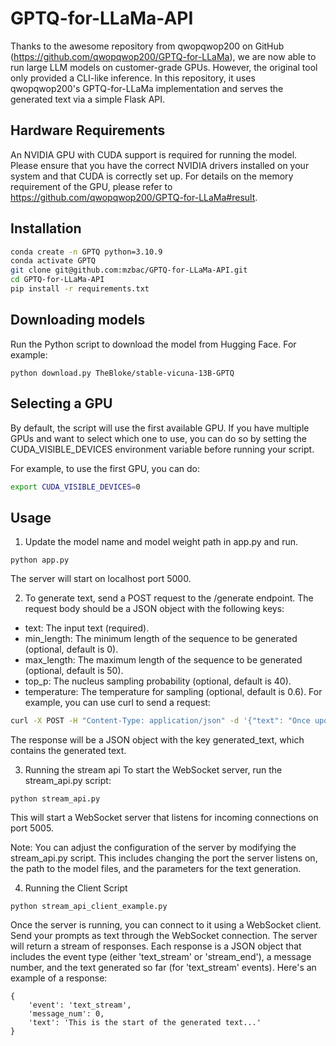 # GPTQ-for-LLaMa-API

Thanks to the awesome repository from qwopqwop200 on GitHub (https://github.com/qwopqwop200/GPTQ-for-LLaMa), we are now able to run large LLM models on customer-grade GPUs. However, the original tool only provided a CLI-like inference. In this repository, it uses qwopqwop200's GPTQ-for-LLaMa implementation and serves the generated text via a simple Flask API.

## Hardware Requirements
An NVIDIA GPU with CUDA support is required for running the model. Please ensure that you have the correct NVIDIA drivers installed on your system and that CUDA is correctly set up. For details on the memory requirement of the GPU, please refer to https://github.com/qwopqwop200/GPTQ-for-LLaMa#result.

## Installation

```bash
conda create -n GPTQ python=3.10.9
conda activate GPTQ
git clone git@github.com:mzbac/GPTQ-for-LLaMa-API.git
cd GPTQ-for-LLaMa-API
pip install -r requirements.txt
```


## Downloading models

Run the Python script to download the model from Hugging Face. For example:
```
python download.py TheBloke/stable-vicuna-13B-GPTQ
```

## Selecting a GPU
By default, the script will use the first available GPU. If you have multiple GPUs and want to select which one to use, you can do so by setting the CUDA_VISIBLE_DEVICES environment variable before running your script.

For example, to use the first GPU, you can do:

```bash
export CUDA_VISIBLE_DEVICES=0
```

## Usage
1. Update the model name and model weight path in app.py and run.

```
python app.py
```
The server will start on localhost port 5000.

2. To generate text, send a POST request to the /generate endpoint. The request body should be a JSON object with the following keys:

- text: The input text (required).
- min_length: The minimum length of the sequence to be generated (optional, default is 0).
- max_length: The maximum length of the sequence to be generated (optional, default is 50).
- top_p: The nucleus sampling probability (optional, default is 40).
- temperature: The temperature for sampling (optional, default is 0.6).
For example, you can use curl to send a request:

```bash
curl -X POST -H "Content-Type: application/json" -d '{"text": "Once upon a time"}' http://localhost:5000/generate
```
The response will be a JSON object with the key generated_text, which contains the generated text.

3. Running the stream api
To start the WebSocket server, run the stream_api.py script:
```
python stream_api.py
```
This will start a WebSocket server that listens for incoming connections on port 5005.

Note: You can adjust the configuration of the server by modifying the stream_api.py script. This includes changing the port the server listens on, the path to the model files, and the parameters for the text generation.

4. Running the Client Script
```
python stream_api_client_example.py
```

Once the server is running, you can connect to it using a WebSocket client. Send your prompts as text through the WebSocket connection.
The server will return a stream of responses. Each response is a JSON object that includes the event type (either 'text_stream' or 'stream_end'), a message number, and the text generated so far (for 'text_stream' events).
Here's an example of a response:

```
{
    'event': 'text_stream',
    'message_num': 0,
    'text': 'This is the start of the generated text...'
}
```







